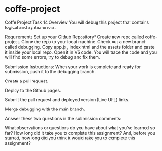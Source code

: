 # coffe-project

Coffe Project
Task 14
Overview
You will debug this project that contains logical and syntax errors.

Requirements
Set up your Github Repository*
Create new repo called coffe-project.
Clone the repo to your local machine.
Check out a new branch called debugging.
Copy app.js , index.html and the assets folder and paste it inside your local repo.
Open it in VS code.
You will trace the code and you will find some errors, try to debug and fix them.

Submission Instructions:
When your work is complete and ready for submission, push it to the debugging branch.

Create a pull request.

Deploy to the Github pages.

Submit the pull request and deployed version (Live URL) links.

Merge debugging with the main branch.

Answer these two questions in the submission comments:

What observations or questions do you have about what you’ve learned so far?
How long did it take you to complete this assignment? And, before you started, how long did you think it would take you to complete this assignment?